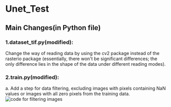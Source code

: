 # Unet_Test
## Main Changes(in Python file)
### 1.dataset_tif.py(modified): 
Change the way of reading data by using the cv2 package instead of the rasterio package (essentially, there won't be significant differences; the only difference lies in the shape of the data under different reading modes).
### 2.train.py(modified):
a. Add a step for data filtering, excluding images with pixels containing NaN values or images with all zero pixels from the training data.
![code for filtering images]()
